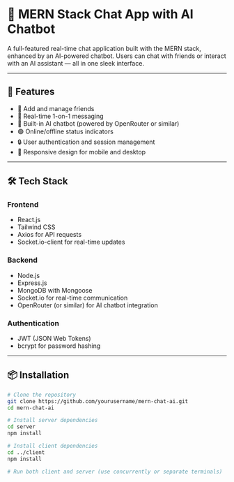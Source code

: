 # 💬 MERN Stack Chat App with AI Chatbot

A full-featured real-time chat application built with the MERN stack, enhanced by an AI-powered chatbot. Users can chat with friends or interact with an AI assistant — all in one sleek interface.

---

## 🚀 Features

- 👥 Add and manage friends  
- 💬 Real-time 1-on-1 messaging  
- 🤖 Built-in AI chatbot (powered by OpenRouter or similar)  
- 🟢 Online/offline status indicators  
- 🔒 User authentication and session management  
- 📱 Responsive design for mobile and desktop  

---

## 🛠 Tech Stack

### Frontend
- React.js  
- Tailwind CSS  
- Axios for API requests  
- Socket.io-client for real-time updates  

### Backend
- Node.js  
- Express.js  
- MongoDB with Mongoose  
- Socket.io for real-time communication  
- OpenRouter (or similar) for AI chatbot integration  

### Authentication
- JWT (JSON Web Tokens)  
- bcrypt for password hashing  

---

## 📦 Installation

```bash
# Clone the repository
git clone https://github.com/yourusername/mern-chat-ai.git
cd mern-chat-ai

# Install server dependencies
cd server
npm install

# Install client dependencies
cd ../client
npm install

# Run both client and server (use concurrently or separate terminals)
